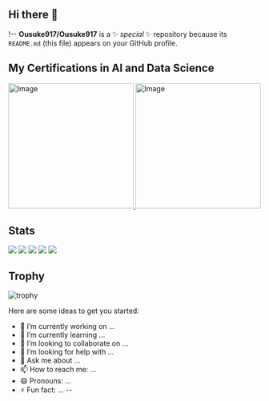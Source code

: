 ## Hi there 👋

!--
**Ousuke917/Ousuke917** is a ✨ _special_ ✨ repository because its `README.md` (this file) appears on your GitHub profile.

## My Certifications in AI and Data Science
<a href="https://www.openbadge-global.com/api/v1.0/openBadge/v2/Wallet/Public/GetAssertionShare/OVAxTU9KQ2cyRDV5MHhabXhNTlArZz09">
  <img width="250" height="250" alt="Image" src="https://github.com/user-attachments/assets/dea042be-bf72-4425-aae4-235d7d441187" />
</a>
<a href="https://www.openbadge-global.com/api/v1.0/openBadge/v2/Wallet/Public/GetAssertionShare/d3dGYlZXcVRvc2FPOVllSHNpMW5wdz09">
  <img width="250" height="250" alt="Image" src="https://github.com/user-attachments/assets/0a81d081-d151-44b2-b3fd-cbc388f0cc5c" />
</a>

## Stats
![](http://github-profile-summary-cards.vercel.app/api/cards/profile-details?username=Ousuke917&theme=gruvbox)
![](http://github-profile-summary-cards.vercel.app/api/cards/repos-per-language?username=Ousuke917&theme=gruvbox)
![](http://github-profile-summary-cards.vercel.app/api/cards/most-commit-language?username=Ousuke917&theme=gruvbox)
![](http://github-profile-summary-cards.vercel.app/api/cards/stats?username=Ousuke917&theme=gruvbox)
![](http://github-profile-summary-cards.vercel.app/api/cards/productive-time?username=Ousuke917&theme=gruvbox&utcOffset=9)

## Trophy
![trophy](https://github-profile-trophy.vercel.app/?username=Ousuke917&theme=gruvbox)


Here are some ideas to get you started:

- 🔭 I’m currently working on ...
- 🌱 I’m currently learning ...
- 👯 I’m looking to collaborate on ...
- 🤔 I’m looking for help with ...
- 💬 Ask me about ...
- 📫 How to reach me: ...
- 😄 Pronouns: ...
- ⚡ Fun fact: ...
--
